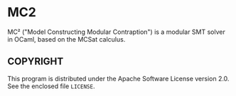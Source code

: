 # MC2 

MC² ("Model Constructing Modular Contraption") is a modular SMT solver
in OCaml, based on the MCSat calculus.

## COPYRIGHT

This program is distributed under the Apache Software License version
2.0. See the enclosed file `LICENSE`.
